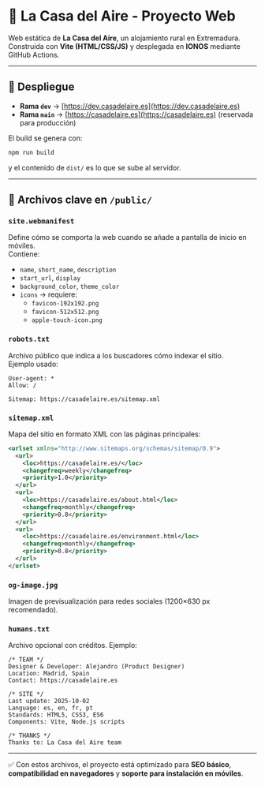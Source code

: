 # 🌿 La Casa del Aire - Proyecto Web

Web estática de **La Casa del Aire**, un alojamiento rural en Extremadura.  
Construida con **Vite (HTML/CSS/JS)** y desplegada en **IONOS** mediante GitHub Actions.  

---

## 🚀 Despliegue

- **Rama `dev`** → [https://dev.casadelaire.es](https://dev.casadelaire.es)  
- **Rama `main`** → [https://casadelaire.es](https://casadelaire.es) (reservada para producción)  

El build se genera con:

```bash
npm run build
```

y el contenido de `dist/` es lo que se sube al servidor.

---

## 📄 Archivos clave en `/public/`

### `site.webmanifest`
Define cómo se comporta la web cuando se añade a pantalla de inicio en móviles.  
Contiene:
- `name`, `short_name`, `description`  
- `start_url`, `display`  
- `background_color`, `theme_color`  
- `icons` → requiere:
  - `favicon-192x192.png`  
  - `favicon-512x512.png`  
  - `apple-touch-icon.png`  

### `robots.txt`
Archivo público que indica a los buscadores cómo indexar el sitio.  
Ejemplo usado:

```
User-agent: *
Allow: /

Sitemap: https://casadelaire.es/sitemap.xml
```

### `sitemap.xml`
Mapa del sitio en formato XML con las páginas principales:

```xml
<urlset xmlns="http://www.sitemaps.org/schemas/sitemap/0.9">
  <url>
    <loc>https://casadelaire.es/</loc>
    <changefreq>weekly</changefreq>
    <priority>1.0</priority>
  </url>
  <url>
    <loc>https://casadelaire.es/about.html</loc>
    <changefreq>monthly</changefreq>
    <priority>0.8</priority>
  </url>
  <url>
    <loc>https://casadelaire.es/environment.html</loc>
    <changefreq>monthly</changefreq>
    <priority>0.8</priority>
  </url>
</urlset>
```

### `og-image.jpg`
Imagen de previsualización para redes sociales (1200×630 px recomendado).  

### `humans.txt`
Archivo opcional con créditos. Ejemplo:

```
/* TEAM */
Designer & Developer: Alejandro (Product Designer)
Location: Madrid, Spain
Contact: https://casadelaire.es

/* SITE */
Last update: 2025-10-02
Language: es, en, fr, pt
Standards: HTML5, CSS3, ES6
Components: Vite, Node.js scripts

/* THANKS */
Thanks to: La Casa del Aire team
```

---

✅ Con estos archivos, el proyecto está optimizado para **SEO básico**, **compatibilidad en navegadores** y **soporte para instalación en móviles**.  
